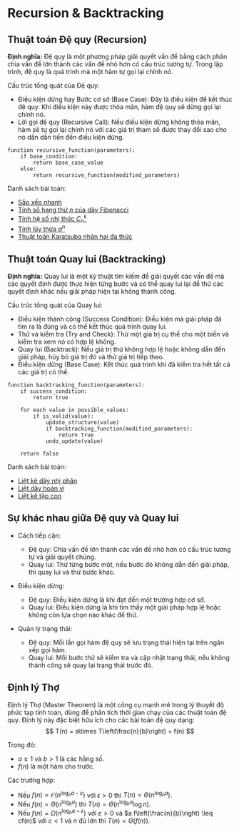 # Recursion & Backtracking

## Thuật toán Đệ quy (Recursion)

<b>Định nghĩa:</b> Đệ quy là một phương pháp giải quyết vấn đề bằng cách phân chia vấn đề lớn thành các vấn đề nhỏ hơn có cấu trúc tương tự. Trong lập trình, đệ quy là quá trình mà một hàm tự gọi lại chính nó.

Cấu trúc tổng quát của Đệ quy:

- Điều kiện dừng hay Bước cơ sở (Base Case): Đây là điều kiện để kết thúc đệ quy. Khi điều kiện này được thỏa mãn, hàm đệ quy sẽ dừng gọi lại chính nó.
- Lời gọi đệ quy (Recursive Call): Nếu điều kiện dừng không thỏa mãn, hàm sẽ tự gọi lại chính nó với các giá trị tham số được thay đổi sao cho nó dần dần tiến đến điều kiện dừng.

```pseudocode
function recursive_function(parameters):
    if base_condition:
        return base_case_value
    else:
        return recursive_function(modified_parameters)
```

Danh sách bài toán:

- [Sắp xếp nhanh](QuickSort.c)
- [Tính số hạng thứ $n$ của dãy Fibonacci](Fibonacci.c)
- [Tính hệ số nhị thức $C^k_n$](Binomial.c)
- [Tính lũy thừa $a^n$](BinaryExponent.c)
- [Thuật toán Karatsuba nhân hai đa thức](PolynomialMultiply.c)

## Thuật toán Quay lui (Backtracking)

<b>Định nghĩa:</b> Quay lui là một kỹ thuật tìm kiếm để giải quyết các vấn đề mà các quyết định được thực hiện từng bước và có thể quay lui lại để thử các quyết định khác nếu giải pháp hiện tại không thành công.

Cấu trúc tổng quát của Quay lui:

- Điều kiện thành công (Success Condition): Điều kiện mà giải pháp đã tìm ra là đúng và có thể kết thúc quá trình quay lui.
- Thử và kiểm tra (Try and Check): Thử một giá trị cụ thể cho một biến và kiểm tra xem nó có hợp lệ không.
- Quay lui (Backtrack): Nếu giá trị thử không hợp lệ hoặc không dẫn đến giải pháp, hủy bỏ giá trị đó và thử giá trị tiếp theo.
- Điều kiện dừng (Base Case): Kết thúc quá trình khi đã kiểm tra hết tất cả các giá trị có thể.

```pseudocode
function backtracking_function(parameters):
    if success_condition:
        return true
    
    for each value in possible_values:
        if is_valid(value):
            update_structure(value)
            if backtracking_function(modified_parameters):
                return true
            undo_update(value)
    
    return false
```

Danh sách bài toán:

- [Liệt kê dãy nhị phân](BinaryGen.c)
- [Liệt dãy hoán vị](PermutationGen.c)
- [Liệt kê tập con](Subsets.c)

## Sự khác nhau giữa Đệ quy và Quay lui

- Cách tiếp cận:
  - Đệ quy: Chia vấn đề lớn thành các vấn đề nhỏ hơn có cấu trúc tương tự và giải quyết chúng.
  - Quay lui: Thử từng bước một, nếu bước đó không dẫn đến giải pháp, thì quay lui và thử bước khác.

- Điều kiện dừng:
  - Đệ quy: Điều kiện dừng là khi đạt đến một trường hợp cơ sở.
  - Quay lui: Điều kiện dừng là khi tìm thấy một giải pháp hợp lệ hoặc không còn lựa chọn nào khác để thử.

- Quản lý trạng thái:
  - Đệ quy: Mỗi lần gọi hàm đệ quy sẽ lưu trạng thái hiện tại trên ngăn xếp gọi hàm.
  - Quay lui: Mỗi bước thử sẽ kiểm tra và cập nhật trạng thái, nếu không thành công sẽ quay lại trạng thái trước đó.

## Định lý Thợ

Định lý Thợ (Master Theorem) là một công cụ mạnh mẽ trong lý thuyết độ phức tạp tính toán, dùng để phân tích thời gian chạy của các thuật toán đệ quy. Định lý này đặc biệt hữu ích cho các bài toán đệ quy dạng:
$$
T(n) = a\times T\left(\frac{n}{b}\right) + f(n)
$$

Trong đó:

- $a \geq 1$ và $b> 1$ là các hằng số.
- $f(n)$ là một hàm cho trước.

Các trường hợp:

- Nếu $f(n) = \mathcal{O}(n^{\log_b a - \varepsilon})$ với $\epsilon > 0$ thì $T(n) = \Theta(n^{\log_b a})$.
- Nếu $f(n) = \Theta(n^{\log_b a})$ thì $T(n) = \Theta(n^{\log_b a} \log n)$.
- Nếu $f(n) = \Omega(n^{\log_b a+ \varepsilon})$ với $\varepsilon >0$ và $a f\left(\frac{n}{b}\right) \leq cf(n)$ với $c<1$ và $n$ đủ lớn thì $T(n)=\Theta(f(n))$.
